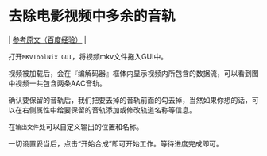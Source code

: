 # 去除电影视频中多余的音轨

| [参考原文（百度经验）](https://jingyan.baidu.com/article/6525d4b15eea74ac7c2e947c.html#:~:text=%E7%A1%AE%E8%AE%A4%E8%A6%81%E4%BF%9D%E7%95%99%E7%9A%84%E9%9F%B3%E8%BD%A8%E5%90%8E%EF%BC%8C%E6%88%91%E4%BB%AC%E6%8A%8A%E8%A6%81%E5%8E%BB%E6%8E%89%E7%9A%84ID%3A1%E9%9F%B3%E8%BD%A8%E5%89%8D%E9%9D%A2%E7%9A%84%E5%8B%BE%E5%8E%BB%E6%8E%89%EF%BC%8C%E5%BD%93%E7%84%B6%E5%A6%82%E6%9E%9C%E4%BD%A0%E6%83%B3%E7%9A%84%E8%AF%9D%EF%BC%8C%E5%8F%AF%E4%BB%A5%E5%9C%A8%E5%8F%B3%E4%BE%A7%E5%B1%9E%E6%80%A7%E4%B8%AD%E7%BB%99%E8%A6%81%E4%BF%9D%E7%95%99%E7%9A%84%E9%9F%B3%E8%BD%A8%E6%B7%BB%E5%8A%A0%E8%BD%A8%E9%81%93%E5%90%8D%E7%A7%B0%E7%AD%89%E4%BF%A1%E6%81%AF%E3%80%82%20%28%E9%80%9A%E5%B8%B8%E5%8F%AA%E5%89%A9%E4%B8%80%E6%9D%A1%E9%9F%B3%E8%BD%A8%E4%BA%86%E4%B8%8D%E6%B7%BB%E5%8A%A0%E4%B9%9F%E6%B2%A1%E5%85%B3%E7%B3%BB%E3%80%82%20%E5%A6%82%E6%9E%9C%E8%A6%81%E4%BF%9D%E7%95%99%E5%A4%9A%E6%9D%A1%E9%9F%B3%E8%BD%A8%E7%9A%84%E8%AF%9D%EF%BC%8C%E5%B0%B1%E5%BA%94%E8%AF%A5%E6%B7%BB%E5%8A%A0%E8%BF%99%E7%B1%BB%E4%BF%A1%E6%81%AF%EF%BC%8C%E4%BE%BF%E4%BA%8E%E5%8C%BA%E5%88%86%29,%E5%9C%A8%E3%80%8E%E8%BE%93%E5%87%BA%E6%96%87%E4%BB%B6%E3%80%8F%E5%A4%84%E5%8F%AF%E4%BB%A5%E8%87%AA%E5%AE%9A%E4%B9%89%E8%BE%93%E5%87%BA%E7%9A%84%E4%BD%8D%E7%BD%AE%E5%92%8C%E5%90%8D%E7%A7%B0%E3%80%82%20%E4%B8%80%E5%88%87%E8%AE%BE%E7%BD%AE%E5%A6%A5%E5%BD%93%E5%90%8E%EF%BC%8C%E7%82%B9%E5%87%BB%E2%80%9C%E5%BC%80%E5%A7%8B%E5%90%88%E6%88%90%E2%80%9D%E5%8D%B3%E5%8F%AF%E5%BC%80%E5%A7%8B%E5%B7%A5%E4%BD%9C%E3%80%82%20%E5%BC%80%E5%A7%8B%E5%90%8E%EF%BC%8C%E7%82%B9%E5%87%BB%E5%B7%A6%E4%BE%A7%E7%9A%84%E3%80%8E%E4%BB%BB%E5%8A%A1%E8%BE%93%E5%87%BA%E3%80%8F%E6%8C%89%E9%92%AE%E5%8F%AF%E4%BB%A5%E5%88%87%E6%8D%A2%E6%9F%A5%E7%9C%8B%E4%BB%BB%E5%8A%A1%E8%BD%AC%E7%A0%81%E7%9A%84%E5%85%B7%E4%BD%93%E4%BF%A1%E6%81%AF%EF%BC%8C%E5%A6%82%E6%9E%9C%E5%8F%AA%E6%98%AF%E5%8E%BB%E9%99%A4%E9%9F%B3%E8%BD%A8%E7%9A%84%E8%AF%9D%EF%BC%8C%E9%80%9A%E5%B8%B8%E5%87%A0%E5%88%86%E9%92%9F%E5%B0%B1%E5%8F%AF%E4%BB%A5%E6%90%9E%E5%AE%9A%E4%BA%86%E3%80%82%20%E8%BD%AC%E6%8D%A2%E5%AE%8C%E6%AF%95%E5%90%8E%EF%BC%8C%E6%89%93%E5%BC%80%E8%A7%86%E9%A2%91%E6%92%AD%E6%94%BE%EF%BC%8C%E5%A6%82%E6%9E%9C%E6%B5%8B%E8%AF%95%E9%9F%B3%E8%BD%A8%E6%AD%A3%E7%A1%AE%E5%B0%B1OK%E4%BA%86%E3%80%82) |

打开`MKVToolNix GUI`，将视频mkv文件拖入GUI中。  

视频被加载后，会在『编解码器』框体内显示视频内所包含的数据流，可以看到图中视频一共包含两条AAC音轨。  

确认要保留的音轨后，我们把要去掉的音轨前面的勾去掉，当然如果你想的话，可以在右侧属性中给要保留的音轨添加或修改轨道名称等信息。  

在`输出文件`处可以自定义输出的位置和名称。  

一切设置妥当后，点击“开始合成”即可开始工作。等待进度完成即可。  